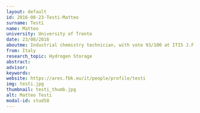 ```yaml
---
layout: default 
id: 2016-08-23-Testi-Matteo
surname: Testi
name: Matteo
university: University of Trento
date: 23/08/2016
aboutme: Industrial chemistry technician, with vote 93/100 at ITIS J.F.Kennedy in Pordenone
from: Italy
research_topic: Hydrogen Storage
abstract: 
advisor: 
keywords: 
website: https://ares.fbk.eu/it/people/profile/testi
img: testi.jpg
thumbnail: testi_thumb.jpg
alt: Matteo Testi
modal-id: stud58
---
```

